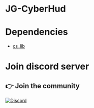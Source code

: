 # JG-CyberHud

# Dependencies
- [cs_lib](https://github.com/CScripts-Network/cs_lib)

# Join discord server
## 👉 Join the community
[![Discord](https://img.shields.io/badge/Discord-%237289DA.svg?style=for-the-badge&logo=discord&logoColor=white)](https://discord.gg/HWejPwZgvQ)
